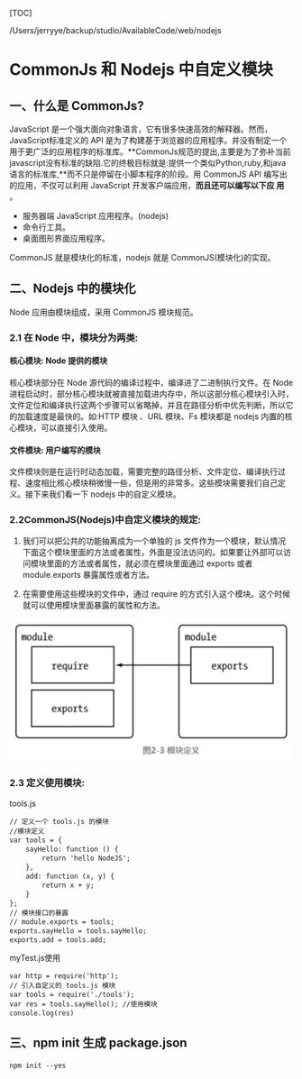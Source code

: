 [TOC]

/Users/jerryye/backup/studio/AvailableCode/web/nodejs

# CommonJs 和 Nodejs 中自定义模块 

## 一、什么是 CommonJs?

JavaScript 是一个强大面向对象语言，它有很多快速高效的解释器。然而， JavaScript标准定义的 API 是为了构建基于浏览器的应用程序。并没有制定一个用于更广泛的应用程序的标准库。**CommonJs规范的提出,主要是为了弥补当前javascript没有标准的缺陷.它的终极目标就是:提供一个类似Python,ruby,和java语言的标准库,**而不只是停留在小脚本程序的阶段。用 CommonJS API 编写出的应用，不仅可以利用 JavaScript 开发客户端应用，**而且还可以编写以下应 用** 。

- 服务器端 JavaScript 应用程序。(nodejs)
- 命令行工具。
- 桌面图形界面应用程序。



CommonJS 就是模块化的标准，nodejs 就是 CommonJS(模块化)的实现。

## 二、Nodejs 中的模块化

Node 应用由模块组成，采用 CommonJS 模块规范。

### 2.1 在 Node 中，模块分为两类:

#### 核心模块: Node 提供的模块 

核心模块部分在 Node 源代码的编译过程中，编译进了二进制执行文件。在 Node 进程启动时，部分核心模块就被直接加载进内存中，所以这部分核心模块引入时，文件定位和编译执行这两个步骤可以省略掉，并且在路径分析中优先判断，所以它的加载速度是最快的。如:HTTP 模块 、URL 模块、Fs 模块都是 nodejs 内置的核心模块，可以直接引入使用。

#### 文件模块: 用户编写的模块

文件模块则是在运行时动态加载，需要完整的路径分析、文件定位、编译执行过程、速度相比核心模块稍微慢一些，但是用的非常多。这些模块需要我们自己定义。接下来我们看一下 nodejs 中的自定义模块。

### 2.2CommonJS(Nodejs)中自定义模块的规定:

1. 我们可以把公共的功能抽离成为一个单独的 js 文件作为一个模块，默认情况下面这个模块里面的方法或者属性，外面是没法访问的。如果要让外部可以访问模块里面的方法或者属性，就必须在模块里面通过 exports 或者 module.exports 暴露属性或者方法。


1. 在需要使用这些模块的文件中，通过 require 的方式引入这个模块。这个时候就可以使用模块里面暴露的属性和方法。

![nipaste_2018-04-26_14-00-3](image-201804261401/Snipaste_2018-04-26_14-00-36.png)

### 2.3 定义使用模块:

tools.js

```
// 定义一个 tools.js 的模块
//模块定义
var tools = {
    sayHello: function () {
        return 'hello NodeJS';
    },
    add: function (x, y) {
        return x + y;
    }
};
// 模块接口的暴露
// module.exports = tools;
exports.sayHello = tools.sayHello;
exports.add = tools.add;
```

myTest.js使用

```
var http = require('http');
// 引入自定义的 tools.js 模块
var tools = require('./tools');
var res = tools.sayHello(); //使用模块
console.log(res)
```

 

## 三、npm init 生成 package.json

```
npm init --yes
```

 